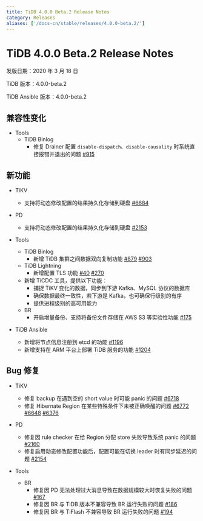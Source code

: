 ```yaml
---
title: TiDB 4.0.0 Beta.2 Release Notes
category: Releases
aliases: ['/docs-cn/stable/releases/4.0.0-beta.2/']
---
```


# TiDB 4.0.0 Beta.2 Release Notes

发版日期：2020 年 3 月 18 日

TiDB 版本：4.0.0-beta.2

TiDB Ansible 版本：4.0.0-beta.2

## 兼容性变化

+ Tools
    - TiDB Binlog
        - 修复 Drainer 配置 `disable-dispatch`、`disable-causality` 时系统直接报错并退出的问题 [#915](https://github.com/pingcap/tidb-binlog/pull/915)

## 新功能

+ TiKV
    - 支持将动态修改配置的结果持久化存储到硬盘 [#6684](https://github.com/tikv/tikv/pull/6684)

+ PD
    - 支持将动态修改配置的结果持久化存储到硬盘 [#2153](https://github.com/pingcap/pd/pull/2153)

+ Tools
    - TiDB Binlog
        - 新增 TiDB 集群之间数据双向复制功能 [#879](https://github.com/pingcap/tidb-binlog/pull/879) [#903](https://github.com/pingcap/tidb-binlog/pull/903)
    - TiDB Lightning
        - 新增配置 TLS 功能 [#40](https://github.com/tikv/importer/pull/40) [#270](https://github.com/pingcap/tidb-lightning/pull/270)
    - 新增 TiCDC 工具，提供以下功能：
        - 捕捉 TiKV 变化的数据，同步到下游 Kafka、MySQL 协议的数据库
        - 确保数据最终一致性，若下游是 Kafka，也可确保行级别的有序
        - 提供进程级别的高可用能力
    - BR
        - 开启增量备份、支持将备份文件存储在 AWS S3 等实验性功能 [#175](https://github.com/pingcap/br/pull/175)

+ TiDB Ansible
    - 新增将节点信息注册到 etcd 的功能 [#1196](https://github.com/pingcap/tidb-ansible/pull/1196)
    - 新增支持在 ARM 平台上部署 TiDB 服务的功能 [#1204](https://github.com/pingcap/tidb-ansible/pull/1204)

## Bug 修复

+ TiKV
    - 修复 backup 在遇到空的 short value 时可能 panic 的问题 [#6718](https://github.com/tikv/tikv/pull/6718)
    - 修复 Hibernate Region 在某些特殊条件下未被正确唤醒的问题 [#6772](https://github.com/tikv/tikv/pull/6672) [#6648](https://github.com/tikv/tikv/pull/6648) [#6376](https://github.com/tikv/tikv/pull/6736)

+ PD
    - 修复因 rule checker 在给 Region 分配 store 失败导致系统 panic 的问题 [#2160](https://github.com/pingcap/pd/pull/2160)
    - 修复启用动态修改配置功能后，配置可能在切换 leader 时有同步延迟的问题 [#2154](https://github.com/pingcap/pd/pull/2154)

+ Tools
    - BR
        - 修复因 PD 无法处理过大消息导致在数据规模较大时恢复失败的问题 [#167](https://github.com/pingcap/br/pull/167)
        - 修复因 BR 与 TiDB 版本不兼容导致 BR 运行失败的问题 [#186](https://github.com/pingcap/br/pull/186)
        - 修复因 BR 与 TiFlash 不兼容导致 BR 运行失败的问题 [#194](https://github.com/pingcap/br/pull/194)
